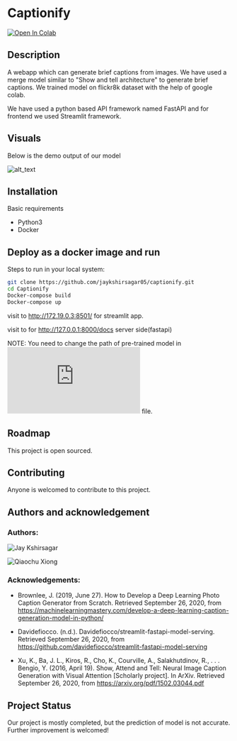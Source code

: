 # Captionify
[![Open In Colab](https://colab.research.google.com/assets/colab-badge.svg)](https://colab.research.google.com/drive/1iqwn5OKrrBD1vxx7EoGJRvEquBfxwQpX?usp=sharing)

## Description
A webapp which can generate brief captions from images.
We have used a merge model similar to "Show and tell architecture" to generate brief captions.
We trained model on flickr8k dataset with the help of google colab.

We have used a python based API framework named FastAPI and for frontend we used Streamlit framework.

## Visuals
Below is the demo output of our model

![alt_text](https://github.com/jaykshirsagar05/captionify/blob/master/caption1.png)

## Installation
Basic requirements
* Python3
* Docker

## Deploy as a docker image and run
Steps to run in your local system:
```bash
git clone https://github.com/jaykshirsagar05/captionify.git
cd Captionify
Docker-compose build
Docker-compose up
```
visit to http://172.19.0.3:8501/ for streamlit app.

visit to for http://127.0.0.1:8000/docs server side(fastapi)

NOTE: You need to change the path of pre-trained model in ![caption.py](https://github.com/jaykshirsagar05/captionify/blob/master/fastapi/caption.py) file.

## Roadmap
This project is open sourced.

## Contributing
Anyone is welcomed to contribute to this project. 

## Authors and acknowledgement
### Authors:
![Jay Kshirsagar](https://github.com/jaykshirsagar05)

![Qiaochu Xiong](https://github.com/6390wer)
### Acknowledgements:
* Brownlee, J. (2019, June 27). How to Develop a Deep Learning Photo Caption Generator from Scratch. Retrieved September 26, 2020, from https://machinelearningmastery.com/develop-a-deep-learning-caption-generation-model-in-python/

* Davidefiocco. (n.d.). Davidefiocco/streamlit-fastapi-model-serving. Retrieved September 26, 2020, from https://github.com/davidefiocco/streamlit-fastapi-model-serving

* Xu, K., Ba, J. L., Kiros, R., Cho, K., Courville, A., Salakhutdinov, R., . . . Bengio, Y. (2016, April 19). Show, Attend and Tell: Neural Image Caption Generation with Visual Attention [Scholarly project]. In ArXiv. Retrieved September 26, 2020, from https://arxiv.org/pdf/1502.03044.pdf

## Project Status
Our project is mostly completed, but the prediction of model is not accurate. Further improvement is welcomed!
